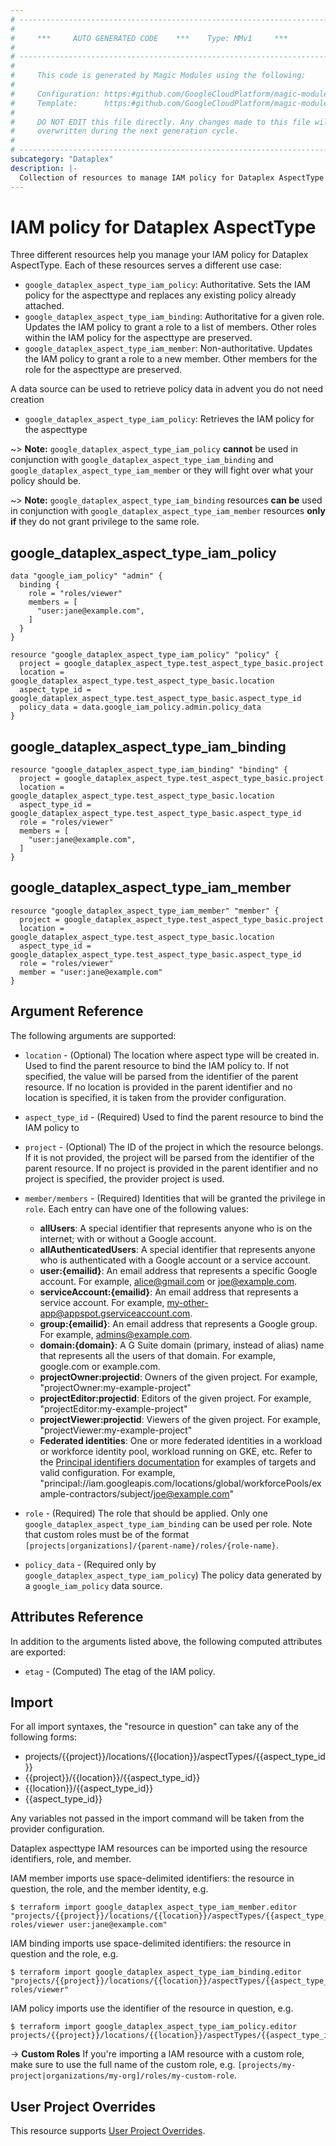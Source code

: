 ```yaml
---
# ----------------------------------------------------------------------------
#
#     ***     AUTO GENERATED CODE    ***    Type: MMv1     ***
#
# ----------------------------------------------------------------------------
#
#     This code is generated by Magic Modules using the following:
#
#     Configuration: https:#github.com/GoogleCloudPlatform/magic-modules/tree/main/mmv1/products/dataplex/AspectType.yaml
#     Template:      https:#github.com/GoogleCloudPlatform/magic-modules/tree/main/mmv1/templates/terraform/resource_iam.html.markdown.tmpl
#
#     DO NOT EDIT this file directly. Any changes made to this file will be
#     overwritten during the next generation cycle.
#
# ----------------------------------------------------------------------------
subcategory: "Dataplex"
description: |-
  Collection of resources to manage IAM policy for Dataplex AspectType
---
```


# IAM policy for Dataplex AspectType

Three different resources help you manage your IAM policy for Dataplex AspectType. Each of these resources serves a different use case:

* `google_dataplex_aspect_type_iam_policy`: Authoritative. Sets the IAM policy for the aspecttype and replaces any existing policy already attached.
* `google_dataplex_aspect_type_iam_binding`: Authoritative for a given role. Updates the IAM policy to grant a role to a list of members. Other roles within the IAM policy for the aspecttype are preserved.
* `google_dataplex_aspect_type_iam_member`: Non-authoritative. Updates the IAM policy to grant a role to a new member. Other members for the role for the aspecttype are preserved.

A data source can be used to retrieve policy data in advent you do not need creation

* `google_dataplex_aspect_type_iam_policy`: Retrieves the IAM policy for the aspecttype

~> **Note:** `google_dataplex_aspect_type_iam_policy` **cannot** be used in conjunction with `google_dataplex_aspect_type_iam_binding` and `google_dataplex_aspect_type_iam_member` or they will fight over what your policy should be.

~> **Note:** `google_dataplex_aspect_type_iam_binding` resources **can be** used in conjunction with `google_dataplex_aspect_type_iam_member` resources **only if** they do not grant privilege to the same role.



## google_dataplex_aspect_type_iam_policy

```hcl
data "google_iam_policy" "admin" {
  binding {
    role = "roles/viewer"
    members = [
      "user:jane@example.com",
    ]
  }
}

resource "google_dataplex_aspect_type_iam_policy" "policy" {
  project = google_dataplex_aspect_type.test_aspect_type_basic.project
  location = google_dataplex_aspect_type.test_aspect_type_basic.location
  aspect_type_id = google_dataplex_aspect_type.test_aspect_type_basic.aspect_type_id
  policy_data = data.google_iam_policy.admin.policy_data
}
```

## google_dataplex_aspect_type_iam_binding

```hcl
resource "google_dataplex_aspect_type_iam_binding" "binding" {
  project = google_dataplex_aspect_type.test_aspect_type_basic.project
  location = google_dataplex_aspect_type.test_aspect_type_basic.location
  aspect_type_id = google_dataplex_aspect_type.test_aspect_type_basic.aspect_type_id
  role = "roles/viewer"
  members = [
    "user:jane@example.com",
  ]
}
```

## google_dataplex_aspect_type_iam_member

```hcl
resource "google_dataplex_aspect_type_iam_member" "member" {
  project = google_dataplex_aspect_type.test_aspect_type_basic.project
  location = google_dataplex_aspect_type.test_aspect_type_basic.location
  aspect_type_id = google_dataplex_aspect_type.test_aspect_type_basic.aspect_type_id
  role = "roles/viewer"
  member = "user:jane@example.com"
}
```


## Argument Reference

The following arguments are supported:

* `location` - (Optional) The location where aspect type will be created in.
 Used to find the parent resource to bind the IAM policy to. If not specified,
  the value will be parsed from the identifier of the parent resource. If no location is provided in the parent identifier and no
  location is specified, it is taken from the provider configuration.
* `aspect_type_id` - (Required) Used to find the parent resource to bind the IAM policy to

* `project` - (Optional) The ID of the project in which the resource belongs.
    If it is not provided, the project will be parsed from the identifier of the parent resource. If no project is provided in the parent identifier and no project is specified, the provider project is used.

* `member/members` - (Required) Identities that will be granted the privilege in `role`.
  Each entry can have one of the following values:
  * **allUsers**: A special identifier that represents anyone who is on the internet; with or without a Google account.
  * **allAuthenticatedUsers**: A special identifier that represents anyone who is authenticated with a Google account or a service account.
  * **user:{emailid}**: An email address that represents a specific Google account. For example, alice@gmail.com or joe@example.com.
  * **serviceAccount:{emailid}**: An email address that represents a service account. For example, my-other-app@appspot.gserviceaccount.com.
  * **group:{emailid}**: An email address that represents a Google group. For example, admins@example.com.
  * **domain:{domain}**: A G Suite domain (primary, instead of alias) name that represents all the users of that domain. For example, google.com or example.com.
  * **projectOwner:projectid**: Owners of the given project. For example, "projectOwner:my-example-project"
  * **projectEditor:projectid**: Editors of the given project. For example, "projectEditor:my-example-project"
  * **projectViewer:projectid**: Viewers of the given project. For example, "projectViewer:my-example-project"
  * **Federated identities**: One or more federated identities in a workload or workforce identity pool, workload running on GKE, etc. Refer to the [Principal identifiers documentation](https://cloud.google.com/iam/docs/principal-identifiers#allow) for examples of targets and valid configuration. For example, "principal://iam.googleapis.com/locations/global/workforcePools/example-contractors/subject/joe@example.com"

* `role` - (Required) The role that should be applied. Only one
    `google_dataplex_aspect_type_iam_binding` can be used per role. Note that custom roles must be of the format
    `[projects|organizations]/{parent-name}/roles/{role-name}`.

* `policy_data` - (Required only by `google_dataplex_aspect_type_iam_policy`) The policy data generated by
  a `google_iam_policy` data source.

## Attributes Reference

In addition to the arguments listed above, the following computed attributes are
exported:

* `etag` - (Computed) The etag of the IAM policy.

## Import

For all import syntaxes, the "resource in question" can take any of the following forms:

* projects/{{project}}/locations/{{location}}/aspectTypes/{{aspect_type_id}}
* {{project}}/{{location}}/{{aspect_type_id}}
* {{location}}/{{aspect_type_id}}
* {{aspect_type_id}}

Any variables not passed in the import command will be taken from the provider configuration.

Dataplex aspecttype IAM resources can be imported using the resource identifiers, role, and member.

IAM member imports use space-delimited identifiers: the resource in question, the role, and the member identity, e.g.
```
$ terraform import google_dataplex_aspect_type_iam_member.editor "projects/{{project}}/locations/{{location}}/aspectTypes/{{aspect_type_id}} roles/viewer user:jane@example.com"
```

IAM binding imports use space-delimited identifiers: the resource in question and the role, e.g.
```
$ terraform import google_dataplex_aspect_type_iam_binding.editor "projects/{{project}}/locations/{{location}}/aspectTypes/{{aspect_type_id}} roles/viewer"
```

IAM policy imports use the identifier of the resource in question, e.g.
```
$ terraform import google_dataplex_aspect_type_iam_policy.editor projects/{{project}}/locations/{{location}}/aspectTypes/{{aspect_type_id}}
```

-> **Custom Roles** If you're importing a IAM resource with a custom role, make sure to use the
 full name of the custom role, e.g. `[projects/my-project|organizations/my-org]/roles/my-custom-role`.

## User Project Overrides

This resource supports [User Project Overrides](https://registry.terraform.io/providers/hashicorp/google/latest/docs/guides/provider_reference#user_project_override).

